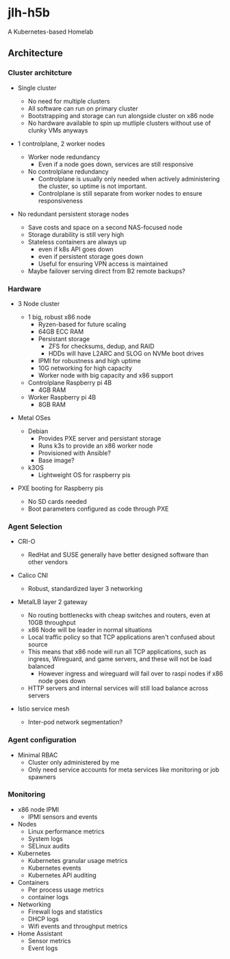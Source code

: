 # jlh-h5b
A Kubernetes-based Homelab


## Architecture

### Cluster architcture
* Single cluster
  * No need for multiple clusters
  * All software can run on primary cluster
  * Bootstrapping and storage can run alongside cluster on x86 node
  * No hardware available to spin up mutliple clusters without use of clunky VMs anyways

* 1 controlplane, 2 worker nodes
  * Worker node redundancy
    * Even if a node goes down, services are still responsive
  * No controlplane redundancy
     * Controlplane is usually only needed when actively administering the cluster, so uptime is not important.
     * Controlplane is still separate from worker nodes to ensure responsiveness

* No redundant persistent storage nodes
  * Save costs and space on a second NAS-focused node
  * Storage durability is still very high
  * Stateless containers are always up
    * even if k8s API goes down
    * even if persistent storage goes down
    * Useful for ensuring VPN access is maintained
   * Maybe failover serving direct from B2 remote backups?

### Hardware
* 3 Node cluster
  * 1 big, robust x86 node
    * Ryzen-based for future scaling
    * 64GB ECC RAM
    * Persistant storage
      * ZFS for checksums, dedup, and RAID 
      * HDDs will have L2ARC and SLOG on NVMe boot drives
    * IPMI for robustness and high uptime
    * 10G networking for high capacity
    * Worker node with big capacity and x86 support
  * Controlplane Raspberry pi 4B
    * 4GB RAM
  * Worker Raspberry pi 4B
    * 8GB RAM
 
* Metal OSes
  * Debian
    * Provides PXE server and persistant storage
    * Runs k3s to provide an x86 worker node
    * Provisioned with Ansible?
    * Base image?
  * k3OS 
    * Lightweight OS for raspberry pis

* PXE booting for Raspberry pis
  * No SD cards needed
  * Boot parameters configured as code through PXE

### Agent Selection
* CRI-O
  * RedHat and SUSE generally have better designed software than other vendors

* Calico CNI
  * Robust, standardized layer 3 networking

* MetalLB layer 2 gateway
  * No routing bottlenecks with cheap switches and routers, even at 10GB throughput
  * x86 Node will be leader in normal situations
  * Local traffic policy so that TCP applications aren't confused about source
  * This means that x86 node will run all TCP applications, such as ingress, Wireguard, and game servers, and these will not be load balanced
    * However ingress and wireguard will fail over to raspi nodes if x86 node goes down
  * HTTP servers and internal services will still load balance across servers

* Istio service mesh
  * Inter-pod network segmentation?

### Agent configuration
* Minimal RBAC
  * Cluster only administered by me
  * Only need service accounts for meta services like monitoring or job spawners

### Monitoring
  * x86 node IPMI
    * IPMI sensors and events
  * Nodes
    * Linux performance metrics
    * System logs
    * SELinux audits
  * Kubernetes
    * Kubernetes granular usage metrics
    * Kubernetes events
    * Kubernetes API auditing
  * Containers
    * Per process usage metrics
    * container logs
  * Networking
    * Firewall logs and statistics
    * DHCP logs
    * Wifi events and throughput metrics
  * Home Assistant
    * Sensor metrics
    * Event logs
  